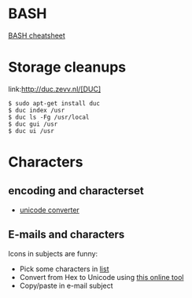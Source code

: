 

# BASH

[BASH cheatsheet](https://devhints.io/bash)

# Storage cleanups

link:http://duc.zevv.nl/[DUC]

    $ sudo apt-get install duc 
    $ duc index /usr
    $ duc ls -Fg /usr/local
    $ duc gui /usr 
    $ duc ui /usr

# Characters

## encoding and characterset

* [unicode converter](http://r12a.github.io/apps/conversion/)

## E-mails and characters

Icons in subjects are funny:
* Pick some characters in [list]()
* Convert from Hex to Unicode using [this online tool]()
* Copy/paste in e-mail subject
